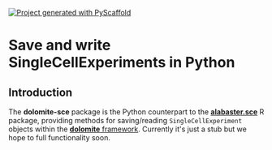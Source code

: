 <!-- These are examples of badges you might want to add to your README:
     please update the URLs accordingly

[![Built Status](https://api.cirrus-ci.com/github/<USER>/dolomite-sce.svg?branch=main)](https://cirrus-ci.com/github/<USER>/dolomite-sce)
[![ReadTheDocs](https://readthedocs.org/projects/dolomite-sce/badge/?version=latest)](https://dolomite-sce.readthedocs.io/en/stable/)
[![Coveralls](https://img.shields.io/coveralls/github/<USER>/dolomite-sce/main.svg)](https://coveralls.io/r/<USER>/dolomite-sce)
[![PyPI-Server](https://img.shields.io/pypi/v/dolomite-sce.svg)](https://pypi.org/project/dolomite-sce/)
[![Conda-Forge](https://img.shields.io/conda/vn/conda-forge/dolomite-sce.svg)](https://anaconda.org/conda-forge/dolomite-sce)
[![Monthly Downloads](https://pepy.tech/badge/dolomite-sce/month)](https://pepy.tech/project/dolomite-sce)
[![Twitter](https://img.shields.io/twitter/url/http/shields.io.svg?style=social&label=Twitter)](https://twitter.com/dolomite-sce)
-->

[![Project generated with PyScaffold](https://img.shields.io/badge/-PyScaffold-005CA0?logo=pyscaffold)](https://pyscaffold.org/)

# Save and write SingleCellExperiments in Python

## Introduction

The **dolomite-sce** package is the Python counterpart to the [**alabaster.sce**](https://github.com/ArtifactDB/alabaster.sce) R package,
providing methods for saving/reading `SingleCellExperiment` objects within the [**dolomite** framework](https://github.com/ArtifactDB/dolomite-base).
Currently it's just a stub but we hope to full functionality soon.

